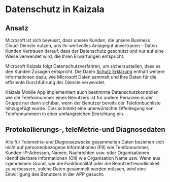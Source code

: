# <a name="privacy-in-kaizala"></a>Datenschutz in Kaizala
## <a name="approach"></a>Ansatz 

Microsoft ist sich bewusst, dass unsere Kunden, die unsere Business Cloud-Dienste nutzen, uns Ihr wertvolles Anlagegut anvertrauen – Daten. Kunden Vertrauen darauf, dass der Datenschutz geschützt und nur auf eine Weise verwendet wird, die Ihren Erwartungen entspricht. 

Microsoft Kaizala folgt Datenschutzverfahren, um sicherzustellen, dass es den Kunden Zusagen entspricht. Die Daten [Schutz Erklärung](https://privacy.microsoft.com/en-us/privacystatement) enthält weitere Informationen dazu, wie Microsoft Daten sammelt und Ihre Daten für die effiziente Durchführung der Dienste verwendet. 

Kaizala Mobile App implementiert auch bestimmte Datenschutzkontrollen wie die Telefonnummer eines Benutzers ist für andere Personen in der Gruppe nur dann sichtbar, wenn der Benutzer bereits der Telefonbuchliste hinzugefügt wurde. Dies schränkt eine unerwünschte Offenlegung von Telefonnummern in einer umfangreichen Einrichtung ein. 

## <a name="logging-telemetry-and-diagnostic-data"></a>Protokollierungs-, teleMetrie-und Diagnosedaten

Alle für Telemetrie-und Diagnosezwecke gesammelten Daten beziehen sich nicht auf personenbezogene Informationen (PII) wie Telefonnummer, Kunden-IP-Adressen, Namen, Nachrichten usw. oder Organisationen identifizierbare Informationen (OII) wie Organisation Name usw. Wenn aus irgendeinem Grund, wie die Funktionalität oder die Benutzerfreundlichkeit zu verbessern, solche Daten gesammelt werden müssen, wird eine Einwilligung des Benutzers in der APP gesucht. 
 

